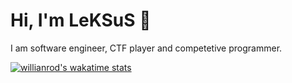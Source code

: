 # Hi, I'm LeKSuS 👋
I am software engineer, CTF player and competetive programmer.

[![willianrod's wakatime stats](https://github-readme-stats.vercel.app/api/wakatime?username=LeKSuS&custom_title=All-Time+Coding+Activity&theme=omni&layout=compact)](https://wakatime.com/@LeKSuS)
